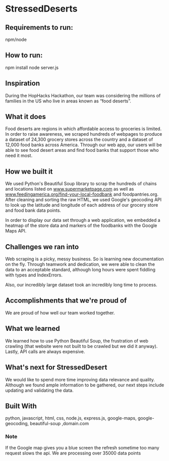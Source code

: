 # StressedDeserts

## Requirements to run: 
npm/node

## How to run: 
npm install
node server.js

## Inspiration
During the HopHacks Hackathon, our team was considering the millions of families in the US who live in areas known as “food deserts”.

## What it does
Food deserts are regions in which affordable access to groceries is limited. In order to raise awareness, we scraped hundreds of webpages to produce a dataset of 24,300 grocery stores across the country and a dataset of 12,000 food banks across America. Through our web app, our users will be able to see food desert areas and find food banks that support those who need it most.

## How we built it
We used Python's Beautiful Soup library to scrap the hundreds of chains and locations listed on www.supermarketpage.com as well as www.feedingamerica.org/find-your-local-foodbank and foodpantries.org. After cleaning and sorting the raw HTML, we used Google's geocoding API to look up the latitude and longitude of each address of our grocery store and food bank data points.

In order to display our data set through a web application, we embedded a heatmap of the store data and markers of the foodbanks with the Google Maps API.

## Challenges we ran into
Web scraping is a picky, messy business. So is learning new documentation on the fly. Through teamwork and dedication, we were able to clean the data to an acceptable standard, although long hours were spent fiddling with types and IndexErrors.

Also, our incredibly large dataset took an incredibly long time to process.

## Accomplishments that we're proud of
We are proud of how well our team worked together.

## What we learned
We learned how to use Python Beautiful Soup, the frustration of web crawling (that website were not built to be crawled but we did it anyway). Lastly, API calls are always expensive.

## What's next for StressedDesert
We would like to spend more time improving data relevance and quality. Although we found ample information to be gathered, our next steps include updating and validating the data.

## Built With
python, javascript, html, css, node.js, express.js, google-maps, google-geocoding, beautiful-soup ,domain.com


### Note
If the Google map gives you a blue screen the refresh
sometime too many request slows the api. We are processing over 35000 data points
